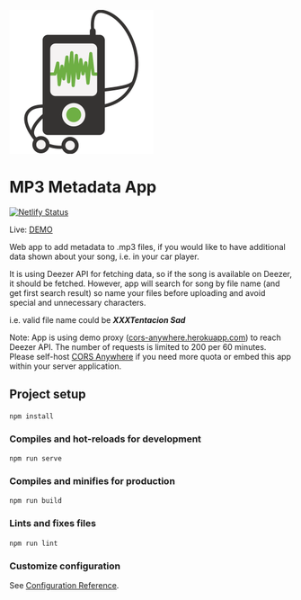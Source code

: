 ![logo](src/assets/logo.png)

# MP3 Metadata App
[![Netlify Status](https://api.netlify.com/api/v1/badges/ccb9eead-ef6e-42f6-8e22-bab23843cf2d/deploy-status)](https://app.netlify.com/sites/dreamy-carson-29e913/deploys)

Live: [DEMO](https://dreamy-carson-29e913.netlify.app/)

Web app to add metadata to .mp3 files, if you would like to have
additional data shown about your song, i.e. in your car player.

It is using Deezer API for fetching data, so if the song is available on Deezer,
it should be fetched. However, app will search for song by file name (and get first search result)
so name your files before uploading and avoid special and unnecessary characters. 

i.e. valid file name could be **_XXXTentacion Sad_**

Note: App is using demo proxy ([cors-anywhere.herokuapp.com](https://cors-anywhere.herokuapp.com/)) to reach Deezer API.
The number of requests is limited to 200 per 60 minutes.
Please self-host [CORS Anywhere](https://github.com/Rob--W/cors-anywhere/) if you need more quota or embed this app within your server application.

## Project setup
```
npm install
```

### Compiles and hot-reloads for development
```
npm run serve
```

### Compiles and minifies for production
```
npm run build
```

### Lints and fixes files
```
npm run lint
```

### Customize configuration
See [Configuration Reference](https://cli.vuejs.org/config/).
